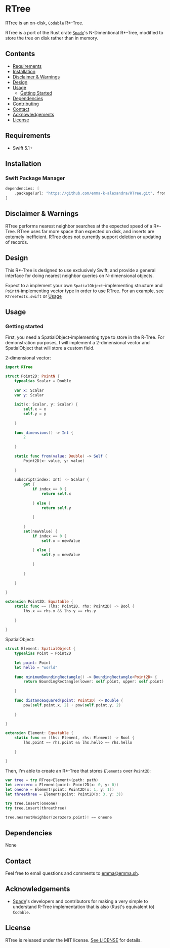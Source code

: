 # RTree

RTree is an on-disk, [`Codable`](https://developer.apple.com/documentation/foundation/archives_and_serialization/encoding_and_decoding_custom_types) R*-Tree.

RTree is a port of the Rust crate [`Spade`](https://crates.io/crates/spade)'s N-Dimentional R*-Tree, modified to store the tree on disk rather than in memory. 

## Contents
- [Requirements](#requirements)
- [Installation](#installation)
- [Disclaimer & Warnings](#disclaimer--warnings)
- [Design](#design)
- [Usage](#usage)
    - [Getting Started](#getting-started)
- [Dependencies](#dependencies)
- [Contributing](#contributing)
- [Contact](#contact)
- [Acknowledgements](#acknowledgements)
- [License](#license)

## Requirements
- Swift 5.1+

## Installation

### Swift Package Manager
```swift
dependencies: [
    .package(url: "https://github.com/emma-k-alexandra/RTree.git", from: "2.0.3")
]
```

## Disclaimer & Warnings
RTree performs nearest neighbor searches at the expected speed of a R*-Tree. RTree uses far more space than expected on disk, and inserts are extemely inefficient. RTree does not currently support deletion or updating of records. 

## Design
This R*-Tree is designed to use exclusively Swift, and provide a general interface for doing nearest neighbor queries on N-dimensional objects.

Expect to a implement your own `SpatialObject`-implementing structure and `PointN`-implementing vector type in order to use RTree. For an example, see `RTreeTests.swift` or [Usage](#usage)

## Usage 

### Getting started
First, you need a SpatialObject-implementing type to store in the R-Tree. For demonstration purposes, I will implement a 2-dimensional vector and SpatialObject that will store a custom field.

2-dimensional vector:
```swift
import RTree

struct Point2D: PointN {
    typealias Scalar = Double
    
    var x: Scalar
    var y: Scalar
    
    init(x: Scalar, y: Scalar) {
        self.x = x
        self.y = y
        
    }
    
    func dimensions() -> Int {
        2
        
    }
    
    static func from(value: Double) -> Self {
        Point2D(x: value, y: value)
        
    }
    
    subscript(index: Int) -> Scalar {
        get {
            if index == 0 {
                return self.x
                
            } else {
                return self.y
                
            }
            
        }
        set(newValue) {
            if index == 0 {
                self.x = newValue
                
            } else {
                self.y = newValue
                
            }
             
        }
        
    }
    
}

extension Point2D: Equatable {
    static func == (lhs: Point2D, rhs: Point2D) -> Bool {
        lhs.x == rhs.x && lhs.y == rhs.y
        
    }
    
}
```

SpatialObject:
```swift
struct Element: SpatialObject {
    typealias Point = Point2D
        
    let point: Point
    let hello = "world"
    
    func minimumBoundingRectangle() -> BoundingRectangle<Point2D> {
        return BoundingRectangle(lower: self.point, upper: self.point)
        
    }
    
    func distanceSquared(point: Point2D) -> Double {
        pow(self.point.x, 2) + pow(self.point.y, 2)
        
    }
    
}

extension Element: Equatable {
    static func == (lhs: Element, rhs: Element) -> Bool {
        lhs.point == rhs.point && lhs.hello == rhs.hello
        
    }
    
}
```

Then, I'm able to create an R*-Tree that stores `Elements` over `Point2D`:

```swift
var tree = try RTree<Element>(path: path)
let zerozero = Element(point: Point2D(x: 0, y: 0))
let oneone = Element(point: Point2D(x: 1, y: 1))
let threethree = Element(point: Point2D(x: 3, y: 3))

try tree.insert(oneone)
try tree.insert(threethree)

tree.nearestNeighbor(zerozero.point)! == oneone
```

## Dependencies
None

## Contact
Feel free to email questions and comments to [emma@emma.sh](mailto:emma@emma.sh). 

## Acknowledgements
- [Spade](https://crates.io/crates/spade)'s developers and contributors for making a very simple to understand R-Tree implementation that is also (Rust's equivalent to) `Codable`.

## License

RTree is released under the MIT license. [See LICENSE](https://github.com/emma-k-alexandra/RTree/blob/master/LICENSE) for details.
